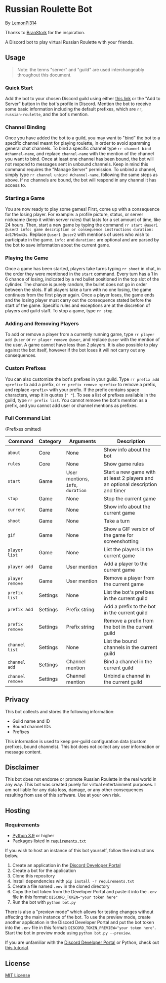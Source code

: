 # Russian Roulette Bot
By [LemonPi314](https://github.com/LemonPi314)

Thanks to [BranStork](https://github.com/BranStork) for the inspiration.

A Discord bot to play virtual Russian Roulette with your friends.

## Usage
> Note: the terms "server" and "guild" are used interchangeably throughout this document.

### Quick Start
Add the bot to your chosen Discord guild using either [this link](https://discord.com/api/oauth2/authorize?client_id=901284333770383440&permissions=534925208641&scope=bot%20applications.commands) or the "Add to Server" button in the bot's profile in Discord. Mention the bot to receive some basic information including the default prefixes, which are `rr`, `russian-roulette`, and the bot's mention.

### Channel Binding
Once you have added the bot to a guild, you may want to "bind" the bot to a specific channel meant for playing roulette, in order to avoid spamming general chat channels. To bind a specific channel type `rr channel bind #channel-name`, and replace `channel-name` with the mention of the channel you want to bind. Once at least one channel has been bound, the bot will not respond to messages sent in unbound channels. Keep in mind this command requires the "Manage Server" permission. To unbind a channel, simply type `rr channel unbind #channel-name`, following the same steps as above. If no channels are bound, the bot will respond in any channel it has access to.

### Starting a Game
You are now ready to play some games! First, come up with a consequence for the losing player. For example: a profile picture, status, or server nickname (keep it within server rules) that lasts for a set amount of time, like 24 hours. Then, start a new game by typing the command `rr start @user1 @user2 info: game description or consequence instructions duration: 4d17h9m43s`. Replace `@user1 @user2` with mentions of users who wish to participate in the game. `info:` and `duration:` are optional and are parsed by the bot to save information about the current game.

### Playing the Game
Once a game has been started, players take turns typing `rr shoot` in chat, in the order they were mentioned in the `start` command. Every turn has a 1 in 6 chance of losing, indicated by a red bullet positioned in the top slot of the cylinder. The chance is purely random, the bullet does not go in order between the slots. If all players take a turn with no one losing, the game continues from the first player again. Once a player loses, the game ends and the losing player must carry out the consequence stated before the start of the game. Specific rules and exceptions are at the discretion of players and guild staff. To stop a game, type `rr stop`.

### Adding and Removing Players
To add or remove a player from a currently running game, type `rr player add @user` or `rr player remove @user`, and replace `@user` with the mention of the user. A game cannot have less than 2 players. It is also possible to play against the bot itself, however if the bot loses it will not carry out any consequences.

### Custom Prefixes
You can also customize the bot's prefixes in your guild. Type `rr prefix add <prefix>` to add a prefix, or `rr prefix remove <prefix>` to remove a prefix, and replace `<prefix>` with your prefix. If the prefix contains space characters, wrap it in quotes (`" "`). To see a list of prefixes available in the guild, type `rr prefix list`. You cannot remove the bot's mention as a prefix, and you cannot add user or channel mentions as prefixes.

### Full Command List
(Prefixes omitted)

Command|Category|Arguments|Description
--|--|--|--
`about`|Core|None|Show info about the bot
`rules`|Core|None|Show game rules
`start`|Game|User mentions, `info`, `duration`|Start a new game with at least 2 players and an optional description and timer
`stop`|Game|None|Stop the current game
`current`|Game|None|Show info about the current game
`shoot`|Game|None|Take a turn
`gif`|Game|None|Show a GIF version of the game for screenshotting
`player list`|Game|None|List the players in the current game
`player add`|Game|User mention|Add a player to the current game
`player remove`|Game|User mention|Remove a player from the current game
`prefix list`|Settings|None|List the bot's prefixes in the current guild
`prefix add`|Settings|Prefix string|Add a prefix to the bot in the current guild
`prefix remove`|Settings|Prefix string|Remove a prefix from the bot in the current guild
`channel list`|Settings|None|List the bound channels in the current guild
`channel add`|Settings|Channel mention|Bind a channel in the current guild
`channel remove`|Settings|Channel mention|Unbind a channel in the current guild

## Privacy
This bot collects and stores the following information:

- Guild name and ID
- Bound channel IDs
- Prefixes

This information is used to keep per-guild configuration data (custom prefixes, bound channels). This bot does not collect any user information or message content.

## Disclaimer
This bot does not endorse or promote Russian Roulette in the real world in any way. This bot was created purely for virtual entertainment purposes. I am not liable for any data loss, damage, or any other consequences resulting from use of this software. Use at your own risk.

## Hosting
### Requirements
- [Python 3.9](https://www.python.org/downloads/) or higher
- Packages listed in [`requirements.txt`](requirements.txt)

If you wish to host an instance of this bot yourself, follow the instructions below.

1. Create an application in the [Discord Developer Portal](https://discord.com/developers/applications)
2. Create a bot for the application
3. Clone this repository
4. Install dependencies with `pip install -r requirements.txt`
5. Create a file named `.env` in the cloned directory
6. Copy the bot token from the Developer Portal and paste it into the `.env` file in this format: `DISCORD_TOKEN="your token here"`
7. Run the bot with `python bot.py`

There is also a "preview mode" which allows for testing changes without affecting the main instance of the bot. To use the preview mode, create another application in the Discord Developer Portal and put the bot token into the `.env` file in this format: `DISCORD_TOKEN_PREVIEW="your token here"`. Start the bot in preview mode using `python bot.py --preview`.

If you are unfamiliar with the [Discord Developer Portal](https://discord.com/developers/applications) or Python, check out [this tutorial](https://realpython.com/how-to-make-a-discord-bot-python/).

## License
[MIT License](license.txt)
